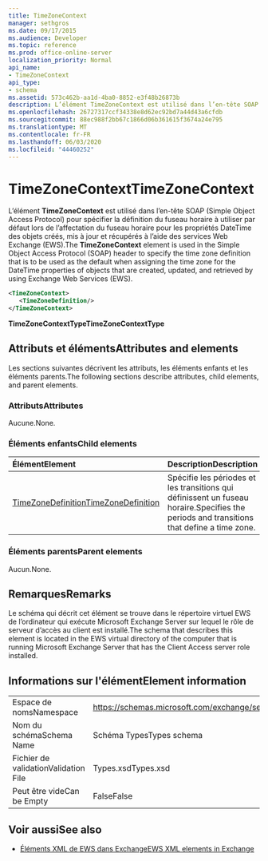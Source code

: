```yaml
---
title: TimeZoneContext
manager: sethgros
ms.date: 09/17/2015
ms.audience: Developer
ms.topic: reference
ms.prod: office-online-server
localization_priority: Normal
api_name:
- TimeZoneContext
api_type:
- schema
ms.assetid: 573c462b-aa1d-4ba0-8852-e3f48b26873b
description: L’élément TimeZoneContext est utilisé dans l’en-tête SOAP (Simple Object Access Protocol) pour spécifier la définition du fuseau horaire à utiliser par défaut lors de l’affectation du fuseau horaire pour les propriétés DateTime des objets créés, mis à jour et récupérés à l’aide des services Web Exchange (EWS).
ms.openlocfilehash: 26727317ccf34338e8d62ec92bd7a44d43a6cfdb
ms.sourcegitcommit: 88ec988f2bb67c1866d06b361615f3674a24e795
ms.translationtype: MT
ms.contentlocale: fr-FR
ms.lasthandoff: 06/03/2020
ms.locfileid: "44460252"
---
```

# <a name="timezonecontext"></a><span data-ttu-id="a6679-103">TimeZoneContext</span><span class="sxs-lookup"><span data-stu-id="a6679-103">TimeZoneContext</span></span>

<span data-ttu-id="a6679-104">L’élément **TimeZoneContext** est utilisé dans l’en-tête SOAP (Simple Object Access Protocol) pour spécifier la définition du fuseau horaire à utiliser par défaut lors de l’affectation du fuseau horaire pour les propriétés DateTime des objets créés, mis à jour et récupérés à l’aide des services Web Exchange (EWS).</span><span class="sxs-lookup"><span data-stu-id="a6679-104">The **TimeZoneContext** element is used in the Simple Object Access Protocol (SOAP) header to specify the time zone definition that is to be used as the default when assigning the time zone for the DateTime properties of objects that are created, updated, and retrieved by using Exchange Web Services (EWS).</span></span> 
  
```xml
<TimeZoneContext>
   <TimeZoneDefinition/>
</TimeZoneContext>
```

 <span data-ttu-id="a6679-105">**TimeZoneContextType**</span><span class="sxs-lookup"><span data-stu-id="a6679-105">**TimeZoneContextType**</span></span>
## <a name="attributes-and-elements"></a><span data-ttu-id="a6679-106">Attributs et éléments</span><span class="sxs-lookup"><span data-stu-id="a6679-106">Attributes and elements</span></span>

<span data-ttu-id="a6679-107">Les sections suivantes décrivent les attributs, les éléments enfants et les éléments parents.</span><span class="sxs-lookup"><span data-stu-id="a6679-107">The following sections describe attributes, child elements, and parent elements.</span></span>
  
### <a name="attributes"></a><span data-ttu-id="a6679-108">Attributs</span><span class="sxs-lookup"><span data-stu-id="a6679-108">Attributes</span></span>

<span data-ttu-id="a6679-109">Aucune.</span><span class="sxs-lookup"><span data-stu-id="a6679-109">None.</span></span>
  
### <a name="child-elements"></a><span data-ttu-id="a6679-110">Éléments enfants</span><span class="sxs-lookup"><span data-stu-id="a6679-110">Child elements</span></span>

|<span data-ttu-id="a6679-111">**Élément**</span><span class="sxs-lookup"><span data-stu-id="a6679-111">**Element**</span></span>|<span data-ttu-id="a6679-112">**Description**</span><span class="sxs-lookup"><span data-stu-id="a6679-112">**Description**</span></span>|
|:-----|:-----|
|[<span data-ttu-id="a6679-113">TimeZoneDefinition</span><span class="sxs-lookup"><span data-stu-id="a6679-113">TimeZoneDefinition</span></span>](timezonedefinition.md) <br/> |<span data-ttu-id="a6679-114">Spécifie les périodes et les transitions qui définissent un fuseau horaire.</span><span class="sxs-lookup"><span data-stu-id="a6679-114">Specifies the periods and transitions that define a time zone.</span></span>  <br/> |
   
### <a name="parent-elements"></a><span data-ttu-id="a6679-115">Éléments parents</span><span class="sxs-lookup"><span data-stu-id="a6679-115">Parent elements</span></span>

<span data-ttu-id="a6679-116">Aucun.</span><span class="sxs-lookup"><span data-stu-id="a6679-116">None.</span></span>
  
## <a name="remarks"></a><span data-ttu-id="a6679-117">Remarques</span><span class="sxs-lookup"><span data-stu-id="a6679-117">Remarks</span></span>

<span data-ttu-id="a6679-118">Le schéma qui décrit cet élément se trouve dans le répertoire virtuel EWS de l’ordinateur qui exécute Microsoft Exchange Server sur lequel le rôle de serveur d’accès au client est installé.</span><span class="sxs-lookup"><span data-stu-id="a6679-118">The schema that describes this element is located in the EWS virtual directory of the computer that is running Microsoft Exchange Server that has the Client Access server role installed.</span></span>
  
## <a name="element-information"></a><span data-ttu-id="a6679-119">Informations sur l'élément</span><span class="sxs-lookup"><span data-stu-id="a6679-119">Element information</span></span>

|||
|:-----|:-----|
|<span data-ttu-id="a6679-120">Espace de noms</span><span class="sxs-lookup"><span data-stu-id="a6679-120">Namespace</span></span>  <br/> |https://schemas.microsoft.com/exchange/services/2006/types  <br/> |
|<span data-ttu-id="a6679-121">Nom du schéma</span><span class="sxs-lookup"><span data-stu-id="a6679-121">Schema Name</span></span>  <br/> |<span data-ttu-id="a6679-122">Schéma Types</span><span class="sxs-lookup"><span data-stu-id="a6679-122">Types schema</span></span>  <br/> |
|<span data-ttu-id="a6679-123">Fichier de validation</span><span class="sxs-lookup"><span data-stu-id="a6679-123">Validation File</span></span>  <br/> |<span data-ttu-id="a6679-124">Types.xsd</span><span class="sxs-lookup"><span data-stu-id="a6679-124">Types.xsd</span></span>  <br/> |
|<span data-ttu-id="a6679-125">Peut être vide</span><span class="sxs-lookup"><span data-stu-id="a6679-125">Can be Empty</span></span>  <br/> |<span data-ttu-id="a6679-126">False</span><span class="sxs-lookup"><span data-stu-id="a6679-126">False</span></span>  <br/> |
   
## <a name="see-also"></a><span data-ttu-id="a6679-127">Voir aussi</span><span class="sxs-lookup"><span data-stu-id="a6679-127">See also</span></span>



- [<span data-ttu-id="a6679-128">Éléments XML de EWS dans Exchange</span><span class="sxs-lookup"><span data-stu-id="a6679-128">EWS XML elements in Exchange</span></span>](ews-xml-elements-in-exchange.md)

